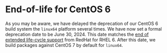 # End-of-life for CentOS 6

As you may be aware, we have delayed the deprecation of our CentOS 6 build system the `linux64`
platform several times. We have now set a formal deprecation date to be June 30, 2024. This date
matches the [end of extended life-cycle support](https://access.redhat.com/articles/4038291) from
RedHat for RHEL 6. After this date, we build packages against CentOS 7 by default for `linux64`.
